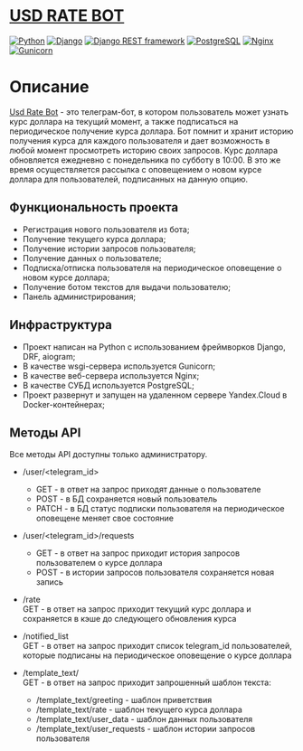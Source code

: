 # [USD RATE BOT](https://t.me/usd_rate_russel_bot/)
 
[![Python](https://img.shields.io/badge/-Python-464646?style=flat-square&logo=Python)](https://www.python.org/)
[![Django](https://img.shields.io/badge/-Django-464646?style=flat-square&logo=Django)](https://www.djangoproject.com/)
[![Django REST framework](https://img.shields.io/badge/-Django%20REST%20Framework-464646?style=flat-square&logo=Django%20REST%20Framework)](https://www.django-rest-framework.org/)
[![PostgreSQL](https://img.shields.io/badge/-PostgreSQL-464646?style=flat-square&logo=PostgreSQL)](https://www.postgresql.org/)
[![Nginx](https://img.shields.io/badge/-NGINX-464646?style=flat-square&logo=NGINX)](https://nginx.org/ru/)
[![Gunicorn](https://img.shields.io/badge/-gunicorn-464646?style=flat-square&logo=gunicorn)](https://gunicorn.org/)

# Описание
[Usd Rate Bot](https://t.me/usd_rate_russel_bot/) - это телеграм-бот, в котором пользователь может узнать курс доллара на текущий момент, а также подписаться на периодическое получение курса доллара. Бот помнит и хранит историю получения курса для каждого пользователя и дает возможность в любой момент просмотреть историю своих запросов. Курс доллара обновляется ежедневно с понедельника по субботу в 10:00. В это же время осуществляется рассылка с оповещением о новом курсе доллара для пользователей, подписанных на данную опцию.

## Функциональность проекта
- Регистрация нового пользователя из бота;
- Получение текущего курса доллара;
- Получение истории запросов пользователя;
- Получение данных о пользователе;
- Подписка/отписка пользователя на периодическое оповещение о новом курсе доллара;
- Получение ботом текстов для выдачи пользователю;
- Панель администрирования;

## Инфраструктура
- Проект написан на Python c использованием фреймворков Django, DRF, aiogram;
- В качестве wsgi-сервера используется Gunicorn;
- В качестве веб-сервера используется Nginx;
- В качестве СУБД используется PostgreSQL;
- Проект развернут и запущен на удаленном сервере Yandex.Cloud в Docker-контейнерах;

## Методы API
Все методы API доступны только администратору.  
  
- /user/<telegram_id>
    - GET - в ответ на запрос приходят данные о пользователе
    - POST - в БД сохраняется новый пользователь
    - PATCH - в БД статус подписки пользователя на периодическое оповещене меняет свое состояние
  
- /user/<telegram_id>/requests
    - GET - в ответ на запрос приходит история запросов пользователем о курсе доллара
    - POST - в истории запросов пользователя сохраняется новая запись

- /rate  
GET - в ответ на запрос приходит текущий курс доллара и сохраняется в кэше до следующего обновления курса

- /notified_list  
GET - в ответ на запрос приходит список telegram_id пользователей, которые подписаны на периодическое оповещение о курсе доллара
    
- /template_text/<slug>  
GET - в ответ на запрос приходит запрошенный шаблон текста:
    - /template_text/greeting - шаблон приветствия
    - /template_text/rate - шаблон текущего курса доллара
    - /template_text/user_data - шаблон данных пользователя
    - /template_text/user_requests - шаблон истории запросов пользователя
